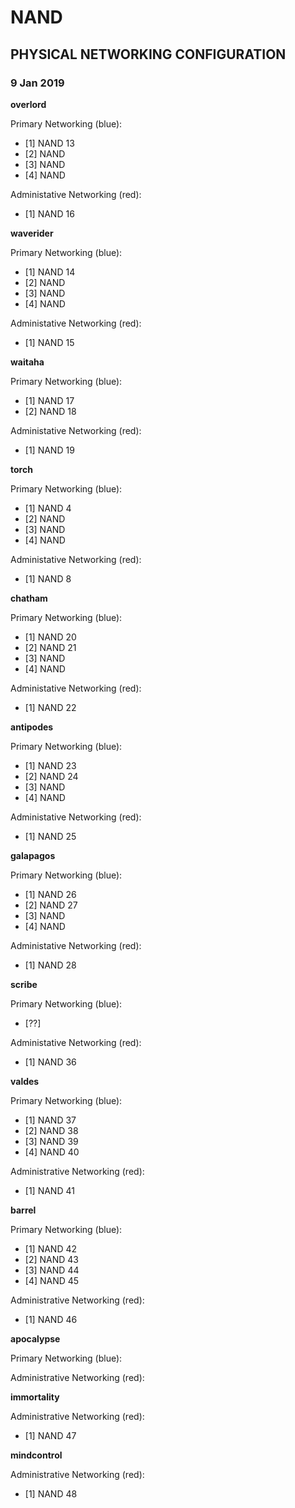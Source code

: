 # NAND

## PHYSICAL NETWORKING CONFIGURATION

### 9 Jan 2019

**overlord**

Primary Networking \(blue\):

* \[1\] NAND 13
* \[2\] NAND 
* \[3\] NAND
* \[4\] NAND

Administative Networking \(red\):

* \[1\] NAND 16

**waverider**

Primary Networking \(blue\):

* \[1\] NAND 14
* \[2\] NAND 
* \[3\] NAND
* \[4\] NAND

Administative Networking \(red\):

* \[1\] NAND 15

**waitaha**

Primary Networking \(blue\):

* \[1\] NAND 17
* \[2\] NAND 18

Administative Networking \(red\):

* \[1\] NAND 19

**torch**

Primary Networking \(blue\):

* \[1\] NAND 4
* \[2\] NAND 
* \[3\] NAND
* \[4\] NAND

Administative Networking \(red\):

* \[1\] NAND 8

**chatham**

Primary Networking \(blue\):

* \[1\] NAND 20
* \[2\] NAND 21
* \[3\] NAND
* \[4\] NAND

Administative Networking \(red\):

* \[1\] NAND 22

**antipodes**

Primary Networking \(blue\):

* \[1\] NAND 23
* \[2\] NAND 24
* \[3\] NAND
* \[4\] NAND

Administative Networking \(red\):

* \[1\] NAND 25

**galapagos**

Primary Networking \(blue\):

* \[1\] NAND 26
* \[2\] NAND 27
* \[3\] NAND
* \[4\] NAND

Administative Networking \(red\):

* \[1\] NAND 28

**scribe**

Primary Networking \(blue\):

* \[??\]

Administative Networking \(red\):

* \[1\] NAND 36

**valdes**

Primary Networking \(blue\):

* \[1\] NAND 37
* \[2\] NAND 38
* \[3\] NAND 39
* \[4\] NAND 40

Administrative Networking \(red\):

* \[1\] NAND 41

**barrel**

Primary Networking \(blue\):

* \[1\] NAND 42
* \[2\] NAND 43
* \[3\] NAND 44
* \[4\] NAND 45

Administrative Networking \(red\):

* \[1\] NAND 46

**apocalypse**

Primary Networking \(blue\):

Administrative Networking \(red\):

**immortality**

Administrative Networking \(red\):

* \[1\] NAND 47

**mindcontrol**

Administrative Networking \(red\):

* \[1\] NAND 48

